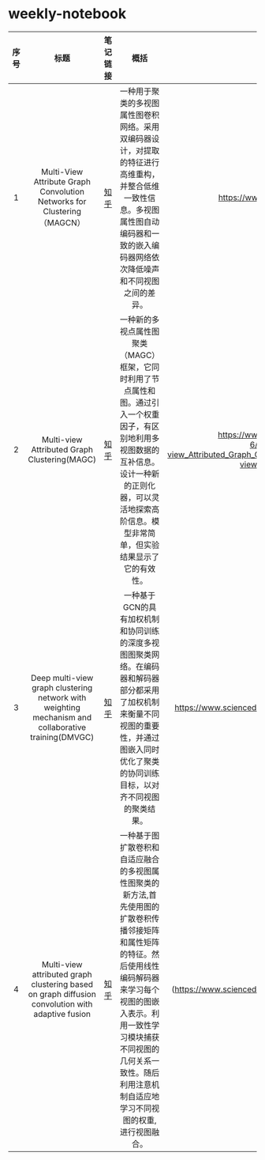 # weekly-notebook
| 序号 | 标题          |   笔记链接   |           概括|                 论文链接                             | 代码链接 |
| :--: | :-------------------------:  | :----: | :-----------------------------------: | :-------: |:-------: |
|1|Multi-View Attribute Graph Convolution Networks for Clustering（MAGCN）| [知乎](https://zhuanlan.zhihu.com/p/3208561168) |一种用于聚类的多视图属性图卷积网络。采用双编码器设计，对提取的特征进行高维重构，并整合低维一致性信息。多视图属性图自动编码器和一致的嵌入编码器网络依次降低噪声和不同视图之间的差异。|https://www.ijcai.org/proceedings/2020/0411.pdf |[代码链接](https://github.com/IMKBLE/MAGCN)|
|2|Multi-view Attributed Graph Clustering(MAGC)| [知乎](https://zhuanlan.zhihu.com/p/3281679053) |一种新的多视点属性图聚类（MAGC）框架，它同时利用了节点属性和图。通过引入一个权重因子，有区别地利用多视图数据的互补信息。设计一种新的正则化器，可以灵活地探索高阶信息。模型非常简单，但实验结果显示了它的有效性。| https://www.researchgate.net/profile/Zhao-Kang-6/publication/353747180_Multi-view_Attributed_Graph_Clustering/links/612059cd0c2bfa282a5cd55e/Multi-view-Attributed-Graph-Clustering.pdf|[代码链接](https://github.com/sckangz/MAGC)|
|3|Deep multi-view graph clustering network with weighting mechanism and collaborative training(DMVGC)| [知乎](https://zhuanlan.zhihu.com/p/4777320982) |一种基于GCN的具有加权机制和协同训练的深度多视图图聚类网络。在编码器和解码器部分都采用了加权机制来衡量不同视图的重要性，并通过图嵌入同时优化了聚类的协同训练目标，以对齐不同视图的聚类结果。|https://www.sciencedirect.com/science/article/pii/S0957417423018006|--|
|4|Multi-view attributed graph clustering based on graph diffusion convolution with adaptive fusion| [知乎](https://zhuanlan.zhihu.com/p/6137997844)|一种基于图扩散卷积和自适应融合的多视图属性图聚类的新方法,首先使用图的扩散卷积传播邻接矩阵和属性矩阵的特征。然后使用线性编码解码器来学习每个视图的图嵌入表示。利用一致性学习模块捕获不同视图的几何关系一致性。随后利用注意机制自适应地学习不同视图的权重,进行视图融合。|(https://www.sciencedirect.com/science/article/pii/S0957417424021535)|--|
